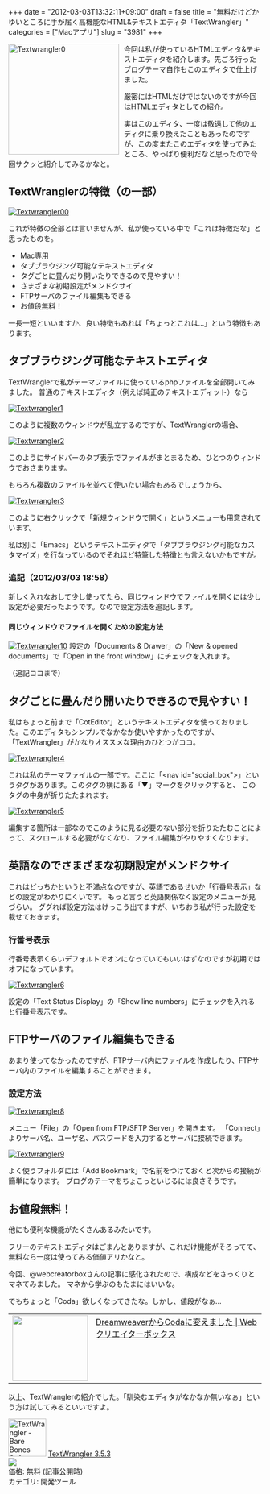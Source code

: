 +++
date = "2012-03-03T13:32:11+09:00"
draft = false
title = "無料だけどかゆいところに手が届く高機能なHTML&テキストエディタ「TextWrangler」"
categories = ["Macアプリ"]
slug = "3981"
+++

<div style="float: left; margin-right: 10px;"><a href="http://knk-n.com.s3-website-ap-northeast-1.amazonaws.com/images/2012/03/textwrangler0.png" title="Textwrangler0"><img src="http://knk-n.com.s3-website-ap-northeast-1.amazonaws.com/images/2012/03/textwrangler0.png" alt="Textwrangler0" title="textwrangler0.png" width="220px" /></a></div>

今回は私が使っているHTMLエディタ&テキストエディタを紹介します。先ごろ行ったブログテーマ自作もこのエディタで仕上げました。

厳密にはHTMLだけではないのですが今回はHTMLエディタとしての紹介。

実はこのエディタ、一度は敬遠して他のエディタに乗り換えたこともあったのですが、この度またこのエディタを使ってみたところ、やっぱり便利だなと思ったので今回サクッと紹介してみるかなと。<!--more--><h2>TextWranglerの特徴（の一部）</h2>

<a href="http://knk-n.com.s3-website-ap-northeast-1.amazonaws.com/images/2012/03/textwrangler00.jpg" title="Textwrangler00"><img src="http://knk-n.com.s3-website-ap-northeast-1.amazonaws.com/images/2012/03/textwrangler00.jpg" alt="Textwrangler00" title="textwrangler00.jpg" /></a>

これが特徴の全部とは言いませんが、私が使っている中で「これは特徴だな」と思ったものを。
<ul>
<li>Mac専用</li>
<li>タブブラウジング可能なテキストエディタ</li>
<li>タグごとに畳んだり開いたりできるので見やすい！</li>
<li>さまざまな初期設定がメンドクサイ</li>
<li>FTPサーバのファイル編集もできる</li>
<li>お値段無料！</li>
</ul>

一長一短といいますか、良い特徴もあれば「ちょっとこれは…」という特徴もあります。

<h2 id="textwrangler1">タブブラウジング可能なテキストエディタ</h2>

TextWranglerで私がテーマファイルに使っているphpファイルを全部開いてみました。
普通のテキストエディタ（例えば純正のテキストエディット）なら

<a href="http://knk-n.com.s3-website-ap-northeast-1.amazonaws.com/images/2012/03/textwrangler1.jpg" title="Textwrangler1"><img src="http://knk-n.com.s3-website-ap-northeast-1.amazonaws.com/images/2012/03/textwrangler1.jpg" alt="Textwrangler1" title="textwrangler1.jpg" /></a>

このように複数のウィンドウが乱立するのですが、TextWranglerの場合、

<a href="http://knk-n.com.s3-website-ap-northeast-1.amazonaws.com/images/2012/03/textwrangler2.jpg" title="Textwrangler2"><img src="http://knk-n.com.s3-website-ap-northeast-1.amazonaws.com/images/2012/03/textwrangler2.jpg" alt="Textwrangler2" title="textwrangler2.jpg" /></a>

このようにサイドバーのタブ表示でファイルがまとまるため、ひとつのウィンドウでおさまります。

もちろん複数のファイルを並べて使いたい場合もあるでしょうから、

<a href="http://knk-n.com.s3-website-ap-northeast-1.amazonaws.com/images/2012/03/textwrangler3.jpg" title="Textwrangler3"><img src="http://knk-n.com.s3-website-ap-northeast-1.amazonaws.com/images/2012/03/textwrangler3.jpg" alt="Textwrangler3" title="textwrangler3.jpg" /></a>

このように右クリックで「新規ウィンドウで開く」というメニューも用意されています。

私は別に「Emacs」というテキストエディタで「タブブラウジング可能なカスタマイズ」を行なっているのでそれほど特筆した特徴とも言えないかもですが。

<h3>追記（2012/03/03 18:58）</h3>

新しく入れなおして少し使ってたら、同じウィンドウでファイルを開くには少し設定が必要だったようです。なので設定方法を追記します。

<h4>同じウィンドウでファイルを開くための設定方法</h4>
<a href="http://knk-n.com.s3-website-ap-northeast-1.amazonaws.com/images/2012/03/textwrangler10.jpg" title="Textwrangler10"><img src="http://knk-n.com.s3-website-ap-northeast-1.amazonaws.com/images/2012/03/textwrangler10.jpg" alt="Textwrangler10" title="textwrangler10.jpg" /></a>
設定の「Documents & Drawer」の「New & opened documents」で「Open in the front window」にチェックを入れます。

（追記ココまで）

<h2 id="textwrangler2">タグごとに畳んだり開いたりできるので見やすい！</h2>
私はちょっと前まで「CotEditor」というテキストエディタを使っておりました。このエディタもシンプルでなかなか使いやすかったのですが、「TextWrangler」がかなりオススメな理由のひとつがココ。

<a href="http://knk-n.com.s3-website-ap-northeast-1.amazonaws.com/images/2012/03/textwrangler4.jpg" title="Textwrangler4"><img src="http://knk-n.com.s3-website-ap-northeast-1.amazonaws.com/images/2012/03/textwrangler4.jpg" alt="Textwrangler4" title="textwrangler4.jpg" /></a>

これは私のテーマファイルの一部です。ここに「&lt;nav id=&quot;social_box&quot;&gt;」というタグがあります。このタグの横にある「▼」マークをクリックすると、
このタグの中身が折りたたまれます。

<a href="http://knk-n.com.s3-website-ap-northeast-1.amazonaws.com/images/2012/03/textwrangler5.jpg" title="Textwrangler5"><img src="http://knk-n.com.s3-website-ap-northeast-1.amazonaws.com/images/2012/03/textwrangler5.jpg" alt="Textwrangler5" title="textwrangler5.jpg" /></a>

編集する箇所は一部なのでこのように見る必要のない部分を折りたたむことによって、スクロールする必要がなくなり、ファイル編集がやりやすくなります。


<h2>英語なのでさまざまな初期設定がメンドクサイ</h2>
これはどっちかというと不満点なのですが、英語であるせいか「行番号表示」などの設定がわかりにくいです。
もっと言うと英語関係なく設定のメニューが見づらい。
ググれば設定方法はけっこう出てますが、いちおう私が行った設定を載せておきます。

<h3>行番号表示</h3>
行番号表示くらいデフォルトでオンになっていてもいいはずなのですが初期ではオフになっています。

<a href="http://knk-n.com.s3-website-ap-northeast-1.amazonaws.com/images/2012/03/textwrangler6.jpg" title="Textwrangler6"><img src="http://knk-n.com.s3-website-ap-northeast-1.amazonaws.com/images/2012/03/textwrangler6.jpg" alt="Textwrangler6" title="textwrangler6.jpg" /></a>

設定の「Text Status Display」の「Show line numbers」にチェックを入れると行番号表示です。

<h2 id="textwrangler4">FTPサーバのファイル編集もできる</h2>
あまり使ってなかったのですが、FTPサーバ内にファイルを作成したり、FTPサーバ内のファイルを編集することができます。

<h3>設定方法</h3>

<a href="http://knk-n.com.s3-website-ap-northeast-1.amazonaws.com/images/2012/03/textwrangler8.jpg" title="Textwrangler8"><img src="http://knk-n.com.s3-website-ap-northeast-1.amazonaws.com/images/2012/03/textwrangler8.jpg" alt="Textwrangler8" title="textwrangler8.jpg" /></a>

メニュー「File」の「Open from FTP/SFTP Server」を開きます。
「Connect」よりサーバ名、ユーザ名、パスワードを入力するとサーバに接続できます。

<a href="http://knk-n.com.s3-website-ap-northeast-1.amazonaws.com/images/2012/03/textwrangler9.jpg" title="Textwrangler9"><img src="http://knk-n.com.s3-website-ap-northeast-1.amazonaws.com/images/2012/03/textwrangler9.jpg" alt="Textwrangler9" title="textwrangler9.jpg" /></a>

よく使うフォルダには「Add Bookmark」で名前をつけておくと次からの接続が簡単になります。
ブログのテーマをちょこっといじるには良さそうです。

<h2 id="textwrangler5">お値段無料！</h2>
他にも便利な機能がたくさんあるみたいです。

フリーのテキストエディタはごまんとありますが、これだけ機能がそろってて、無料なら一度は使ってみる価値アリかなと。

今回、@webcreatorboxさんの記事に感化されたので、構成などをさっくりとマネてみました。
マネから学ぶのもたまにはいいな。

でもちょっと「Coda」欲しくなってきたな。しかし、値段がなぁ…

<table width="100%"><td valign="top" width="150"><a href="http://www.webcreatorbox.com/tech/dreamweaver-to-coda/" target="_blank"><img class="sharehtml_img" border="0" src="http://capture.heartrails.com/150x130/shadow?http://www.webcreatorbox.com/tech/dreamweaver-to-coda/" width="150" height="130" /></a></td><td valign="top"><a  href="http://www.webcreatorbox.com/tech/dreamweaver-to-coda/" target="_blank">DreamweaverからCodaに変えました | Webクリエイターボックス</a><script type="text/javascript">var url="http://www.webcreatorbox.com/tech/dreamweaver-to-coda/";</script><script src="http://api.b.st-hatena.com/entry.count?url=http://www.webcreatorbox.com/tech/dreamweaver-to-coda/&callback=hatebTxt"></script></td></table>


以上、TextWranglerの紹介でした。「馴染むエディタがなかなか無いなぁ」という方は試してみるといいですよ。

<a href="http://itunes.apple.com/jp/app/textwrangler/id404010395?mt=12&uo=4" target="new"><img class="appstorehelper_appicn_mac" width="75" height="75" src="http://a1.mzstatic.com/us/r1000/045/Purple/49/8a/ab/mzi.vjqjrgzk.512x512-75.png" alt="TextWrangler - Bare Bones Software, Inc."></a>
<a href="http://itunes.apple.com/jp/app/textwrangler/id404010395?mt=12&uo=4" target="new">TextWrangler 3.5.3</a><br>
<a href="http://itunes.apple.com/jp/app/textwrangler/id404010395?mt=12&uo=4" target="itunes_store"><img class="appstorehelper_icn" src="http://ax.phobos.apple.com.edgesuite.net/ja_jp/images/web/linkmaker/badge_macappstore-sm.gif" ></a><br>
価格: 無料 (記事公開時)<br>
カテゴリ: 開発ツール<br>
